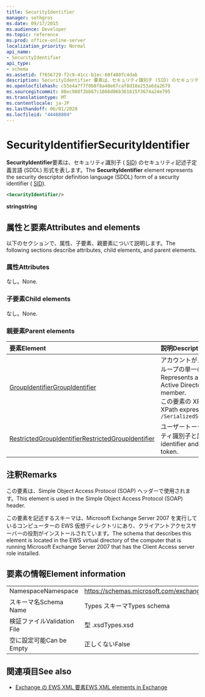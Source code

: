 ```yaml
---
title: SecurityIdentifier
manager: sethgros
ms.date: 09/17/2015
ms.audience: Developer
ms.topic: reference
ms.prod: office-online-server
localization_priority: Normal
api_name:
- SecurityIdentifier
api_type:
- schema
ms.assetid: f7656729-f2c9-41cc-b1ec-60f480fc4dab
description: SecurityIdentifier 要素は、セキュリティ識別子 (SID) のセキュリティ記述子定義言語 (SDDL) 形式を表します。
ms.openlocfilehash: c55e4a7f7f0b8f8a40e6fcaf8d18e253a6da2679
ms.sourcegitcommit: 88ec988f2bb67c1866d06b361615f3674a24e795
ms.translationtype: MT
ms.contentlocale: ja-JP
ms.lasthandoff: 06/01/2020
ms.locfileid: "44468804"
---
```

# <a name="securityidentifier"></a><span data-ttu-id="58a72-103">SecurityIdentifier</span><span class="sxs-lookup"><span data-stu-id="58a72-103">SecurityIdentifier</span></span>

<span data-ttu-id="58a72-104">**SecurityIdentifier**要素は、セキュリティ識別子 ( [SID](sid.md)) のセキュリティ記述子定義言語 (SDDL) 形式を表します。</span><span class="sxs-lookup"><span data-stu-id="58a72-104">The **SecurityIdentifier** element represents the security descriptor definition language (SDDL) form of a security identifier ( [SID](sid.md)).</span></span>
  
```xml
<SecurityIdentifier/>
```

 <span data-ttu-id="58a72-105">**string**</span><span class="sxs-lookup"><span data-stu-id="58a72-105">**string**</span></span>
## <a name="attributes-and-elements"></a><span data-ttu-id="58a72-106">属性と要素</span><span class="sxs-lookup"><span data-stu-id="58a72-106">Attributes and elements</span></span>

<span data-ttu-id="58a72-107">以下のセクションで、属性、子要素、親要素について説明します。</span><span class="sxs-lookup"><span data-stu-id="58a72-107">The following sections describe attributes, child elements, and parent elements.</span></span>
  
### <a name="attributes"></a><span data-ttu-id="58a72-108">属性</span><span class="sxs-lookup"><span data-stu-id="58a72-108">Attributes</span></span>

<span data-ttu-id="58a72-109">なし。</span><span class="sxs-lookup"><span data-stu-id="58a72-109">None.</span></span>
  
### <a name="child-elements"></a><span data-ttu-id="58a72-110">子要素</span><span class="sxs-lookup"><span data-stu-id="58a72-110">Child elements</span></span>

<span data-ttu-id="58a72-111">なし。</span><span class="sxs-lookup"><span data-stu-id="58a72-111">None.</span></span>
  
### <a name="parent-elements"></a><span data-ttu-id="58a72-112">親要素</span><span class="sxs-lookup"><span data-stu-id="58a72-112">Parent elements</span></span>

|<span data-ttu-id="58a72-113">**要素**</span><span class="sxs-lookup"><span data-stu-id="58a72-113">**Element**</span></span>|<span data-ttu-id="58a72-114">**説明**</span><span class="sxs-lookup"><span data-stu-id="58a72-114">**Description**</span></span>|
|:-----|:-----|
|[<span data-ttu-id="58a72-115">GroupIdentifier</span><span class="sxs-lookup"><span data-stu-id="58a72-115">GroupIdentifier</span></span>](groupidentifier.md) <br/> |<span data-ttu-id="58a72-116">アカウントがメンバーである Active Directory オブジェクトグループの単一のセキュリティ識別子と属性を表します。</span><span class="sxs-lookup"><span data-stu-id="58a72-116">Represents a single security identifier and attribute for an Active Directory object group of which the account is a member.</span></span>  <br/> <span data-ttu-id="58a72-117">この要素の XPath 式を次に示します。</span><span class="sxs-lookup"><span data-stu-id="58a72-117">The following is the XPath expression to this element:</span></span>  <br/>  `/SerializedSecurityContext/GroupSids/GroupIdentifier[i]` <br/> |
|[<span data-ttu-id="58a72-118">RestrictedGroupIdentifier</span><span class="sxs-lookup"><span data-stu-id="58a72-118">RestrictedGroupIdentifier</span></span>](restrictedgroupidentifier.md) <br/> |<span data-ttu-id="58a72-119">ユーザートークン内の制限されたグループのグループセキュリティ識別子と属性を表します。</span><span class="sxs-lookup"><span data-stu-id="58a72-119">Represents the group security identifier and attributes for a restricted group within a user token.</span></span>  <br/> |
   
## <a name="remarks"></a><span data-ttu-id="58a72-120">注釈</span><span class="sxs-lookup"><span data-stu-id="58a72-120">Remarks</span></span>

<span data-ttu-id="58a72-121">この要素は、Simple Object Access Protocol (SOAP) ヘッダーで使用されます。</span><span class="sxs-lookup"><span data-stu-id="58a72-121">This element is used in the Simple Object Access Protocol (SOAP) header.</span></span>
  
<span data-ttu-id="58a72-122">この要素を記述するスキーマは、Microsoft Exchange Server 2007 を実行しているコンピューターの EWS 仮想ディレクトリにあり、クライアントアクセスサーバーの役割がインストールされています。</span><span class="sxs-lookup"><span data-stu-id="58a72-122">The schema that describes this element is located in the EWS virtual directory of the computer that is running Microsoft Exchange Server 2007 that has the Client Access server role installed.</span></span>
  
## <a name="element-information"></a><span data-ttu-id="58a72-123">要素の情報</span><span class="sxs-lookup"><span data-stu-id="58a72-123">Element information</span></span>

|||
|:-----|:-----|
|<span data-ttu-id="58a72-124">Namespace</span><span class="sxs-lookup"><span data-stu-id="58a72-124">Namespace</span></span>  <br/> |https://schemas.microsoft.com/exchange/services/2006/types  <br/> |
|<span data-ttu-id="58a72-125">スキーマ名</span><span class="sxs-lookup"><span data-stu-id="58a72-125">Schema Name</span></span>  <br/> |<span data-ttu-id="58a72-126">Types スキーマ</span><span class="sxs-lookup"><span data-stu-id="58a72-126">Types schema</span></span>  <br/> |
|<span data-ttu-id="58a72-127">検証ファイル</span><span class="sxs-lookup"><span data-stu-id="58a72-127">Validation File</span></span>  <br/> |<span data-ttu-id="58a72-128">型 .xsd</span><span class="sxs-lookup"><span data-stu-id="58a72-128">Types.xsd</span></span>  <br/> |
|<span data-ttu-id="58a72-129">空に設定可能</span><span class="sxs-lookup"><span data-stu-id="58a72-129">Can be Empty</span></span>  <br/> |<span data-ttu-id="58a72-130">正しくない</span><span class="sxs-lookup"><span data-stu-id="58a72-130">False</span></span>  <br/> |
   
## <a name="see-also"></a><span data-ttu-id="58a72-131">関連項目</span><span class="sxs-lookup"><span data-stu-id="58a72-131">See also</span></span>



- [<span data-ttu-id="58a72-132">Exchange の EWS XML 要素</span><span class="sxs-lookup"><span data-stu-id="58a72-132">EWS XML elements in Exchange</span></span>](ews-xml-elements-in-exchange.md)


